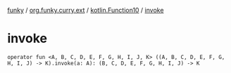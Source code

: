 [funky](../../index.md) / [org.funky.curry.ext](../index.md) / [kotlin.Function10](index.md) / [invoke](.)

# invoke

`operator fun <A, B, C, D, E, F, G, H, I, J, K> ((A, B, C, D, E, F, G, H, I, J) -> K).invoke(a: A): (B, C, D, E, F, G, H, I, J) -> K`